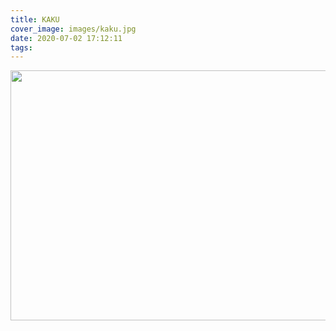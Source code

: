 ```yaml
---
title: KAKU
cover_image: images/kaku.jpg
date: 2020-07-02 17:12:11
tags:
---
```

<p style="text-align: center; ">
<img alt="" src="https://s2.loli.net/2022/01/12/pLkD2oPaKFNtbQy.jpg" style="width: 600px; height: 400px; " /></p>


